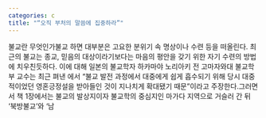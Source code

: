 ```yaml
---
categories: c
title: "“오직 부처의 말씀에 집중하라”"
---
```

불교란 무엇인가불교 하면 대부분은 고요한 분위기 속 명상이나 수련 등을 떠올린다. 최근의 불교는 종교, 믿음의 대상이라기보다는 마음의 평안을 갖기 위한 자기 수련의 방법에 치우친듯하다. 이에 대해 일본의 불교학자 하카마야 노리아키 전 고마자와대 불교학부 교수는 최근 펴낸 에서 “불교 발전 과정에서 대중에게 쉽게 흡수되기 위해 당시 대중적이었던 영혼긍정설을 받아들인 것이 지나치게 확대됐기 때문”이라고 주장한다.그러면서 책 1장에서는 불교의 발상지이자 불교학의 중심지인 마가다 지역으로 거슬러 간 뒤 ‘북방불교’와 ‘남